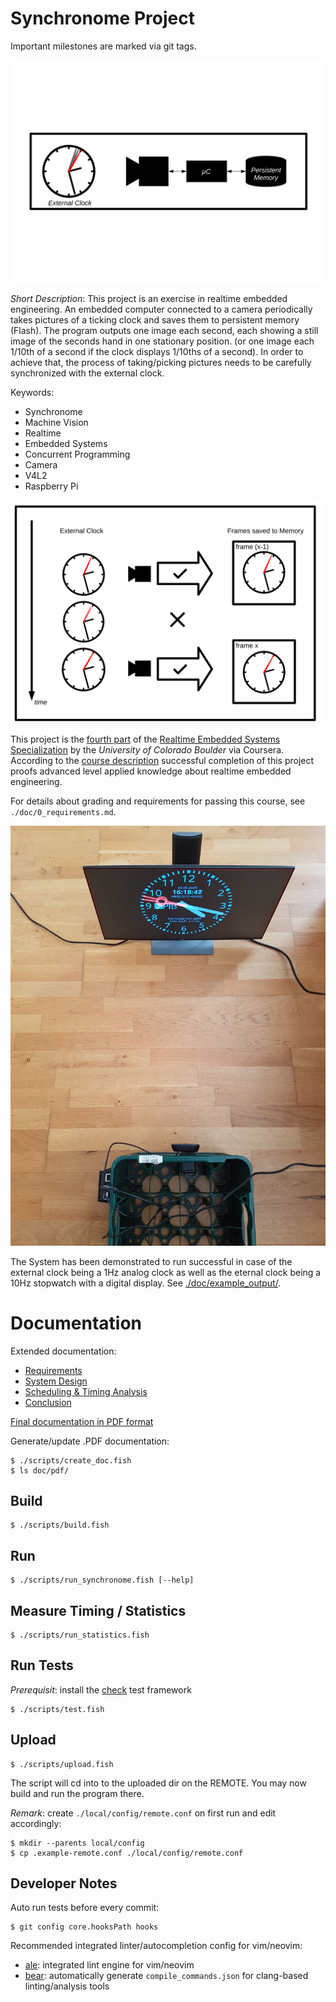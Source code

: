 # Synchronome Project

Important milestones are marked via git tags.

![system block diagram](./doc/imgs/diagrams/1_block-diagram.svg)

*Short Description*:
This project is an exercise in realtime embedded engineering.
An embedded computer connected to a camera periodically takes pictures of a ticking clock and saves them to persistent memory (Flash).
The program outputs one image each second, each showing a still image of the seconds hand in one stationary position.
(or one image each 1/10th of a second if the clock displays 1/10ths of a second).
In order to achieve that, the process of taking/picking pictures needs to be carefully synchronized with the external clock.

Keywords:

- Synchronome
- Machine Vision
- Realtime
- Embedded Systems
- Concurrent Programming
- Camera
- V4L2
- Raspberry Pi

![frame acquisition](./doc/imgs/diagrams/2_frame-acquisition.svg)

This project is the [fourth part](https://www.coursera.org/learn/real-time-project-embedded-systems) of the [Realtime Embedded Systems Specialization](https://www.coursera.org/specializations/real-time-embedded-systems) by the *University of Colorado Boulder* via Coursera.
According to the [course description](https://www.coursera.org/learn/real-time-project-embedded-systems) successful completion of this project proofs advanced level applied knowledge about realtime embedded engineering.

For details about grading and requirements for passing this course, see `./doc/0_requirements.md`.

![homelab synchronome setup ("it's so berlin")](./doc/imgs/homelab-setup.jpg)

The System has been demonstrated to run successful in case of the external clock being a 1Hz analog clock as well as the eternal clock being a 10Hz stopwatch with a digital display.
See [./doc/example_output/](./doc/example_output/).

# Documentation

Extended documentation:

- [Requirements](./doc/0_requirements.md)
- [System Design](./doc/1_system-design.md)
- [Scheduling & Timing Analysis](./doc/2_scheduling-and-timing-analysis.md)
- [Conclusion](./doc/3_conclusion.md)

[Final documentation in PDF format](./doc/pdf/design.pdf)

Generate/update .PDF documentation:

    $ ./scripts/create_doc.fish
    $ ls doc/pdf/

## Build

    $ ./scripts/build.fish

## Run

    $ ./scripts/run_synchronome.fish [--help]

## Measure Timing / Statistics

    $ ./scripts/run_statistics.fish

## Run Tests

*Prerequisit*: install the [check](https://libcheck.github.io/check/) test framework

    $ ./scripts/test.fish

## Upload

    $ ./scripts/upload.fish

The script will cd into to the uploaded dir on the REMOTE.
You may now build and run the program there.

*Remark*: create `./local/config/remote.conf` on first run and edit accordingly:

    $ mkdir --parents local/config
    $ cp .example-remote.conf ./local/config/remote.conf

## Developer Notes

Auto run tests before every commit:

    $ git config core.hooksPath hooks

Recommended integrated linter/autocompletion config for vim/neovim:

- [ale](https://github.com/dense-analysis/ale): integrated lint engine for vim/neovim
- [bear](https://github.com/rizsotto/Bear): automatically generate `compile_commands.json` for clang-based linting/analysis tools
